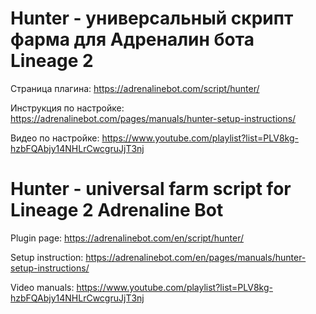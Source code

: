 # Hunter - универсальный скрипт фарма для Адреналин бота Lineage 2
Страница плагина: https://adrenalinebot.com/script/hunter/

Инструкция по настройке: https://adrenalinebot.com/pages/manuals/hunter-setup-instructions/

Видео по настройке: https://www.youtube.com/playlist?list=PLV8kg-hzbFQAbjy14NHLrCwcgruJjT3nj


# Hunter - universal farm script for Lineage 2 Adrenaline Bot
Plugin page: https://adrenalinebot.com/en/script/hunter/

Setup instruction: https://adrenalinebot.com/en/pages/manuals/hunter-setup-instructions/

Video manuals: https://www.youtube.com/playlist?list=PLV8kg-hzbFQAbjy14NHLrCwcgruJjT3nj

